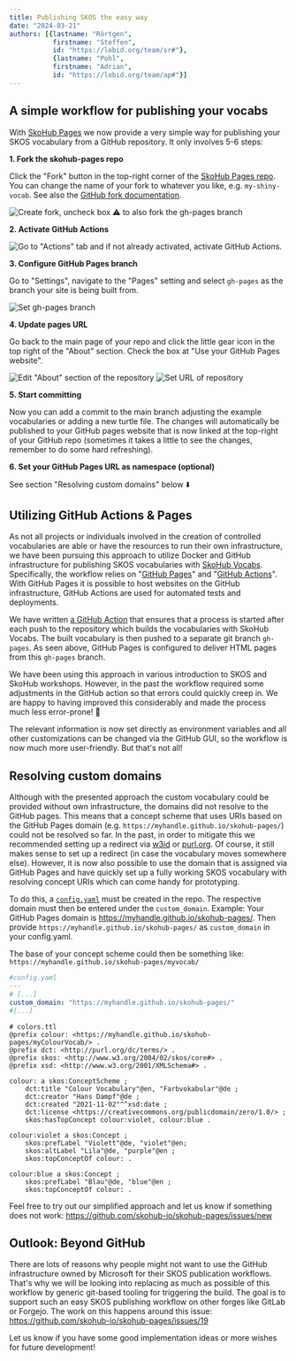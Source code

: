 ```yaml
---
title: Publishing SKOS the easy way
date: "2024-03-21"
authors: [{lastname: "Rörtgen",
           firstname: "Steffen",
           id: "https://lobid.org/team/sr#"},
           {lastname: "Pohl",
           firstname: "Adrian",
           id: "https://lobid.org/team/ap#"}]
---
```


## A simple workflow for publishing your vocabs

With [SkoHub Pages](https://github.com/skohub-io/skohub-pages) we now provide a very simple way for publishing your SKOS vocabulary from a GitHub repository. It only involves 5-6 steps:

**1. Fork the skohub-pages repo**

Click the "Fork" button in the top-right corner of the [SkoHub Pages repo](https://github.com/skohub-io/skohub-pages). You can change the name of your fork to whatever you like, e.g. `my-shiny-vocab`. See also the [GitHub fork documentation](https://docs.github.com/en/pull-requests/collaborating-with-pull-requests/working-with-forks/fork-a-repo#forking-a-repository).

![Create fork, uncheck box ⚠️ to also fork the `gh-pages` branch](./create_fork.png)

**2. Activate GitHub Actions**

![Go to "Actions" tab and if not already activated, activate GitHub Actions.](./activate_action.png)

**3. Configure GitHub Pages branch**

Go to "Settings", navigate to the "Pages" setting and select `gh-pages` as the branch your site is being built from.

![Set gh-pages branch](./set_gh_pages.png)

**4. Update pages URL**

Go back to the main page of your repo and click the little gear icon in the top right of the "About" section. Check the box at "Use your GitHub Pages website".

![Edit "About" section of the repository](./click_gear_icon.png)
![Set URL of repository](./use_gh_pages_website.png)

**5. Start committing**

Now you can add a commit to the main branch adjusting the example vocabularies or adding a new turtle file. The changes will automatically be published to your GitHub pages website that is now linked at the top-right of your GitHub repo (sometimes it takes a little to see the changes, remember to do some hard refreshing).

**6. Set your GitHub Pages URL as namespace (optional)**

See section "Resolving custom domains" below ⬇️


## Utilizing GitHub Actions & Pages

As not all projects or individuals involved in the creation of controlled vocabularies are able or have the resources to run their own infrastructure, we have been pursuing this approach to utilize Docker and GitHub infrastructure for publishing SKOS vocabularies with [SkoHub Vocabs](https://github.com/skohub-io/skohub-vocabs). Specifically, the workflow relies on "[GitHub Pages](https://docs.github.com/de/pages/getting-started-with-github-pages)" and "[GitHub Actions](https://docs.github.com/en/actions)". With GitHub Pages it is possible to host websites on the GitHub infrastructure, GitHub Actions are used for automated tests and deployments.

We have written [a GitHub Action](https://github.com/skohub-io/skohub-pages/blob/main/.github/workflows/main.yml) that ensures that a process is started after each push to the repository which builds the vocabularies with SkoHub Vocabs.
The built vocabulary is then pushed to a separate git branch `gh-pages`.
As seen above, GitHub Pages is configured to deliver HTML pages from this `gh-pages` branch.

We have been using this approach in various introduction to SKOS and SkoHub workshops.
However, in the past the workflow required some adjustments in the GitHub action so that errors could quickly creep in. We are happy to having improved this considerably and made the process much less error-prone! 🎉

The relevant information is now set directly as environment variables and all other customizations can be changed via the GitHub GUI, so the workflow is now much more user-friendly. But that's not all!

## Resolving custom domains

Although with the presented approach the custom vocabulary could be provided without own infrastructure, the domains did not resolve to the GitHub pages.
This means that a concept scheme that uses URIs based on the GitHub Pages domain (e.g. `https://myhandle.github.io/skohub-pages/`) could not be resolved so far. In the past, in order to mitigate this we recommended setting up a redirect via [w3id](https://w3id.org/) or [purl.org](https://purl.archive.org/).
Of course, it still makes sense to set up a redirect (in case the vocabulary moves somewhere else). However, it is now also possible to use the domain that is assigned via GitHub Pages and have quickly set up a fully working SKOS vocabulary with resolving concept URIs which can come handy for prototyping.

To do this, a [`config.yaml`](https://github.com/skohub-io/skohub-pages/blob/main/config.yaml) must be created in the repo.
The respective domain must then be entered under the `custom_domain`.
Example: Your GitHub Pages domain is https://myhandle.github.io/skohub-pages/. Then provide `https://myhandle.github.io/skohub-pages/` as `custom_domain` in your config.yaml.

The base of your concept scheme could then be something like: `https://myhandle.github.io/skohub-pages/myvocab/`

```yaml
#config.yaml
---
# [...]
custom_domain: "https://myhandle.github.io/skohub-pages/"
#[...]
```

```turtle
# colors.ttl
@prefix colour: <https://myhandle.github.io/skohub-pages/myColourVocab/> .
@prefix dct: <http://purl.org/dc/terms/> .
@prefix skos: <http://www.w3.org/2004/02/skos/core#> .
@prefix xsd: <http://www.w3.org/2001/XMLSchema#> .

colour: a skos:ConceptScheme ;
    dct:title "Colour Vocabulary"@en, "Farbvokabular"@de ;
    dct:creator "Hans Dampf"@de ;
    dct:created "2021-11-02"^^xsd:date ;
    dct:license <https://creativecommons.org/publicdomain/zero/1.0/> ;
    skos:hasTopConcept colour:violet, colour:blue .

colour:violet a skos:Concept ;
    skos:prefLabel "Violett"@de, "violet"@en;
    skos:altLabel "Lila"@de, "purple"@en ;
    skos:topConceptOf colour: .

colour:blue a skos:Concept ;
    skos:prefLabel "Blau"@de, "blue"@en ;
    skos:topConceptOf colour: .
```

Feel free to try out our simplified approach and let us know if something does not work: <https://github.com/skohub-io/skohub-pages/issues/new>

## Outlook: Beyond GitHub

There are lots of reasons why people might not want to use the GitHub infrastructure owned by Microsoft for their SKOS publication workflows. That's why we will be looking into replacing as much as possible of this workflow by generic git-based tooling for triggering the build. The goal is to support such an easy SKOS publishing workflow on other forges like GitLab or Forgejo. The work on this happens around this issue: https://github.com/skohub-io/skohub-pages/issues/19

Let us know if you have some good implementation ideas or more wishes for future development!
